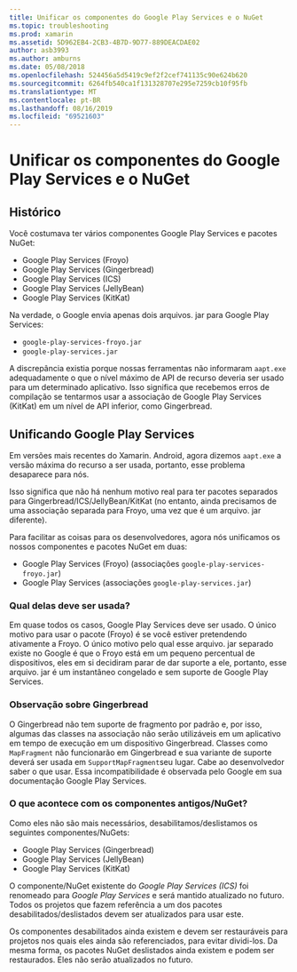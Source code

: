 ```yaml
---
title: Unificar os componentes do Google Play Services e o NuGet
ms.topic: troubleshooting
ms.prod: xamarin
ms.assetid: 5D962EB4-2CB3-4B7D-9D77-889DEACDAE02
author: asb3993
ms.author: amburns
ms.date: 05/08/2018
ms.openlocfilehash: 524456a5d5419c9ef2f2cef741135c90e624b620
ms.sourcegitcommit: 6264fb540ca1f131328707e295e7259cb10f95fb
ms.translationtype: MT
ms.contentlocale: pt-BR
ms.lasthandoff: 08/16/2019
ms.locfileid: "69521603"
---
```

# <a name="unifying-google-play-services-components-and-nuget"></a>Unificar os componentes do Google Play Services e o NuGet

## <a name="history"></a>Histórico

Você costumava ter vários componentes Google Play Services e pacotes NuGet:

- Google Play Services (Froyo)
- Google Play Services (Gingerbread)
- Google Play Services (ICS)
- Google Play Services (JellyBean)
- Google Play Services (KitKat)

Na verdade, o Google envia apenas dois arquivos. jar para Google Play Services:

- `google-play-services-froyo.jar`
- `google-play-services.jar`

A discrepância existia porque nossas ferramentas não informaram `aapt.exe` adequadamente o que o nível máximo de API de recurso deveria ser usado para um determinado aplicativo. Isso significa que recebemos erros de compilação se tentarmos usar a associação de Google Play Services (KitKat) em um nível de API inferior, como Gingerbread.

## <a name="unifying-google-play-services"></a>Unificando Google Play Services

Em versões mais recentes do Xamarin. Android, agora dizemos `aapt.exe` a versão máxima do recurso a ser usada, portanto, esse problema desaparece para nós.

Isso significa que não há nenhum motivo real para ter pacotes separados para Gingerbread/ICS/JellyBean/KitKat (no entanto, ainda precisamos de uma associação separada para Froyo, uma vez que é um arquivo. jar diferente).

Para facilitar as coisas para os desenvolvedores, agora nós unificamos os nossos componentes e pacotes NuGet em duas:

- Google Play Services (Froyo) (associações `google-play-services-froyo.jar`)
- Google Play Services (associações `google-play-services.jar`)

### <a name="which-one-should-be-used"></a>Qual delas deve ser usada?

Em quase todos os casos, Google Play Services deve ser usado. O único motivo para usar o pacote (Froyo) é se você estiver pretendendo ativamente a Froyo. O único motivo pelo qual esse arquivo. jar separado existe no Google é que o Froyo está em um pequeno percentual de dispositivos, eles em si decidiram parar de dar suporte a ele, portanto, esse arquivo. jar é um instantâneo congelado e sem suporte de Google Play Services.

### <a name="note-about-gingerbread"></a>Observação sobre Gingerbread

O Gingerbread não tem suporte de fragmento por padrão e, por isso, algumas das classes na associação não serão utilizáveis em um aplicativo em tempo de execução em um dispositivo Gingerbread. Classes como `MapFragment` não funcionarão em Gingerbread e sua variante de suporte deverá ser usada em `SupportMapFragment`seu lugar. Cabe ao desenvolvedor saber o que usar. Essa incompatibilidade é observada pelo Google em sua documentação Google Play Services.

### <a name="what-happens-to-the-old-componentsnugets"></a>O que acontece com os componentes antigos/NuGet?

Como eles não são mais necessários, desabilitamos/deslistamos os seguintes componentes/NuGets:

- Google Play Services (Gingerbread)
- Google Play Services (JellyBean)
- Google Play Services (KitKat)

O componente/NuGet existente do _Google Play Services (ICS)_ foi renomeado para _Google Play Services_ e será mantido atualizado no futuro. Todos os projetos que fazem referência a um dos pacotes desabilitados/deslistados devem ser atualizados para usar este.

Os componentes desabilitados ainda existem e devem ser restauráveis para projetos nos quais eles ainda são referenciados, para evitar dividi-los. Da mesma forma, os pacotes NuGet deslistados ainda existem e podem ser restaurados. Eles não serão atualizados no futuro.
